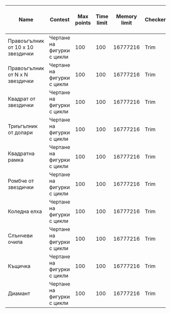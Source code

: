 |Name|Contest|Max points|Time limit|Memory limit|Checker|Order|Source code size limit|
-----|-------|----------|----------|------------|-------|-----|----------------------|
|Правоъгълник от 10 x 10 звездички|Чертане на фигурки с цикли|100|100|16777216|Trim|0|16384|
|Правоъгълник от N x N звездички|Чертане на фигурки с цикли|100|100|16777216|Trim|1|16384|
|Квадрат от звездички|Чертане на фигурки с цикли|100|100|16777216|Trim|2|16384|
|Триъгълник от долари|Чертане на фигурки с цикли|100|100|16777216|Trim|3|16384|
|Квадратна рамка|Чертане на фигурки с цикли|100|100|16777216|Trim|4|16384|
|Ромбче от звездички|Чертане на фигурки с цикли|100|100|16777216|Trim|5|16384|
|Коледна елха|Чертане на фигурки с цикли|100|100|16777216|Trim|6|16384|
|Слънчеви очила|Чертане на фигурки с цикли|100|100|16777216|Trim|7|16384|
|Къщичка|Чертане на фигурки с цикли|100|100|16777216|Trim|8|16384|
|Диамант|Чертане на фигурки с цикли|100|100|16777216|Trim|9|16384|

